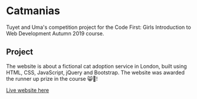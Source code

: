 # Catmanias
Tuyet and Uma's competition project for the Code First: Girls Introduction to Web Development Autumn 2019 course. 

## Project
The website is about a fictional cat adoption service in London, built using HTML, CSS, JavaScript, jQuery and Bootstrap. The website was awarded the runner up prize in the course :smile_cat::tada:!

[Live website here](https://toowee-le.github.io/catmanias/)
